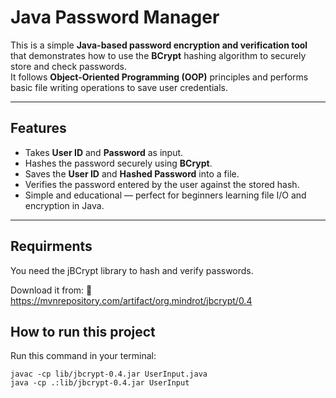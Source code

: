 # Java Password Manager

This is a simple **Java-based password encryption and verification tool** that demonstrates how to use the **BCrypt** hashing algorithm to securely store and check passwords.  
It follows **Object-Oriented Programming (OOP)** principles and performs basic file writing operations to save user credentials.

---

## Features
- Takes **User ID** and **Password** as input.  
- Hashes the password securely using **BCrypt**.  
- Saves the **User ID** and **Hashed Password** into a file.  
- Verifies the password entered by the user against the stored hash.  
- Simple and educational — perfect for beginners learning file I/O and encryption in Java.

---
## Requirments
You need the jBCrypt library to hash and verify passwords.

Download it from:
🔗 https://mvnrepository.com/artifact/org.mindrot/jbcrypt/0.4

## How to run this project
Run this command in your terminal:
```
javac -cp lib/jbcrypt-0.4.jar UserInput.java
java -cp .:lib/jbcrypt-0.4.jar UserInput
```
